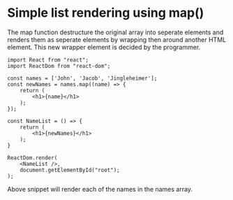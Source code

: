 # Simple list rendering using map()

The map function destructure the original array into seperate elements and renders them as seperate elements by wrapping then around another HTML element. This new wrapper element is decided by the programmer.

```
import React from "react";
import ReactDom from "react-dom";

const names = ['John', 'Jacob', 'Jingleheimer'];
const newNames = names.map((name) => {
    return (
        <h1>{name}</h1>
    );
});

const NameList = () => {
    return (
        <h1>{newNames}</h1>
    );
}

ReactDom.render(
    <NameList />,
    document.getElementById("root");
);
```

Above snippet will render each of the names in the names array.
